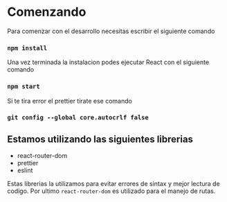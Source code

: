 # Comenzando

Para comenzar con el desarrollo necesitas escribir el siguiente comando

### `npm install`

Una vez terminada la instalacion podes ejecutar React con el siguiente comando

### `npm start`

Si te tira error el prettier tirate ese comando

### `git config --global core.autocrlf false`

## Estamos utilizando las siguientes librerias

- react-router-dom
- prettier
- eslint

Estas librerias la utilizamos para evitar errores de sintax y mejor lectura de codigo.
Por ultimo `react-router-dom` es utilizado para el manejo de rutas.
